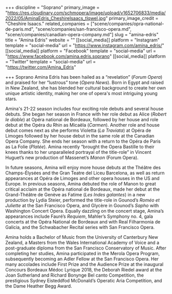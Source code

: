 +++
discipline = "Soprano"
primary_image = "https://res.cloudinary.com/schmopera/image/upload/v1652706833/media/2022/05/AminaEdris_CheshireIsaacs_tlqwel.jpg"
primary_image_credit = "Cheshire Isaacs."
related_companies = ["scene/companies/opra-national-de-paris.md", "scene/companies/san-francisco-opera.md", "scene/companies/canadian-opera-company.md"]
slug = "amina-edris"
title = "Amina Edris"
website = ""
[[social_media]]
platform = "Instagram"
template = "social-media"
url = "https://www.instagram.com/amina_edris/"
[[social_media]]
platform = "Facebook"
template = "social-media"
url = "https://www.facebook.com/amina.edris.soprano"
[[social_media]]
platform = "Twitter"
template = "social-media"
url = "https://twitter.com/Amina_Edris"

+++
Soprano Amina Edris has been hailed as a “revelation” (_Forum Opera_) and praised for her “lustrous” tone (_Opera News_). Born in Egypt and raised in New Zealand, she has blended her cultural background to create her own unique artistic identity, making her one of opera's most intriguing young stars. 

Amina's 21-22 season includes four exciting role debuts and several house debuts. She began her season in France with her role debut as Alice (_Robert le diable_) at Opéra national de Bordeaux, followed by her house and role debut at the Opéra du Rhin as Micaëla (_Carmen_). Another role and house debut comes next as she performs Violetta (_La Traviata_) at Opéra de Limoges followed by her house debut in the same role at the Canadian Opera Company. She ends her season with a return to the Opéra de Paris as La Folie (_Platée_). Amina recently “brought the Opera Bastille to their knees thanks to her unparalleled portrayal of the title-role” in Vincent Huguet’s new production of Massenet’s _Manon_ (Forum Opera). 

In future seasons, Amina will enjoy more house debuts at the Théâtre des Champs-Élysées and the Gran Teatre del Liceu Barcelona, as well as return appearances at Opéra de Limoges and other opera houses in the US and Europe. In previous seasons, Amina debuted the role of Manon to great critical acclaim at the Opéra national de Bordeaux, made her debut at the Grand-Théâtre de Genève as Fatime (_Les Indes galantes_) in a new production by Lydia Steier, performed the title-role in Gounod’s _Roméo et Juliette_ at the San Francisco Opera, and Glycère in Gounod’s _Sapho_ with Washington Concert Opera. Equally dazzling on the concert stage, Amina’s appearances include Fauré’s _Requiem_, Mahler’s Symphony no. 4, gala concerts at the Opéra National de Bordeaux and with Real Filharmonia de Galicia, and the Schwabacher Recital series with San Francisco Opera. 

Amina holds a Bachelor of Music from the University of Canterbury New Zealand, a Masters from the Wales International Academy of Voice and a post-graduate diploma from the San Francisco Conservatory of Music. After completing her studies, Amina participated in the Merola Opera Program, subsequently becoming an Adler Fellow at the San Francisco Opera. Her many accolades include First Prize and the Audience Prize at the inaugural Concours Bordeaux Médoc Lyrique 2018, the Deborah Riedel award at the Joan Sutherland and Richard Bonynge Bel canto Competition, the prestigious Sydney Eisteddfod McDonald’s Operatic Aria Competition, and the Dame Heather Begg Award.